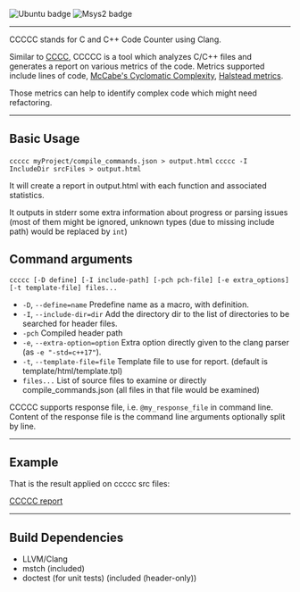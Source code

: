 ![Ubuntu badge](https://github.com/Jarod42/CCCCC/actions/workflows/ubuntu.yml/badge.svg)
![Msys2 badge](https://github.com/Jarod42/CCCCC/actions/workflows/msys2.yml/badge.svg)

----------

CCCCC stands for C and C++ Code Counter using Clang.

Similar to [CCCC](http://sourceforge.net/projects/cccc/),
CCCCC is a tool which analyzes C/C++ files and generates a report on various metrics of the code.
Metrics supported include lines of code, [McCabe's Cyclomatic Complexity](http://en.wikipedia.org/wiki/Cyclomatic_complexity), [Halstead metrics](http://en.wikipedia.org/wiki/Halstead_complexity_measures).

Those metrics can help to identify complex code which might need refactoring.

----------

Basic Usage
----

`ccccc myProject/compile_commands.json > output.html`
`ccccc -I IncludeDir srcFiles > output.html`

It will create a report in output.html with each function and associated statistics.

It outputs in stderr some extra information about progress or parsing issues (most of them might be ignored, unknown types (due to missing include path) would be replaced by `int`)

Command arguments
----

`ccccc [-D define] [-I include-path] [-pch pch-file] [-e extra_options] [-t template-file] files...`


- `-D`, `--define=name`          Predefine name as a macro, with definition.
- `-I`, `--include-dir=dir`      Add the directory dir to the list of directories to be searched for header files.
- `-pch`                         Compiled header path
- `-e`, `--extra-option=option`  Extra option directly given to the clang parser (as `-e "-std=c++17"`).
- `-t`, `--template-file=file`   Template file to use for report. (default is template/html/template.tpl)
- `files...`                     List of source files to examine or directly compile_commands.json (all files in that file would be examined)

CCCCC supports response file, i.e. `@my_response_file` in command line. Content of the response file is the command line arguments optionally split by line.

----------

Example
----

That is the result applied on ccccc src files:

[CCCCC report](https://jarod42.github.io/ccccc/)

----------

Build Dependencies
----

- LLVM/Clang
- mstch (included)
- doctest (for unit tests) (included (header-only))
